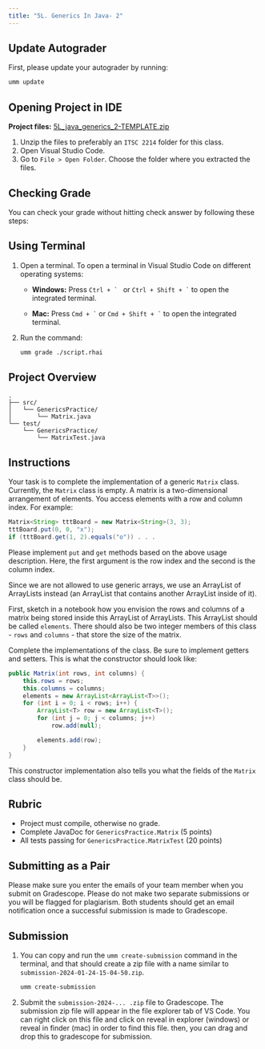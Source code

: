 ```yaml
---
title: "5L. Generics In Java- 2"
---
```


## Update Autograder

First, please update your autograder by running:

```bash
umm update
```

## Opening Project in IDE

**Project files:** [5L_java_generics_2-TEMPLATE.zip](https://www.dropbox.com/scl/fi/l12m1jgsuucjbmrz5hbfc/5L_java_generics_2-TEMPLATE.zip?rlkey=uqg0jr6jeoabzl2hjkl1vzzri&st=95jzs59s&dl=1)

1. Unzip the files to preferably an `ITSC 2214` folder for this class.
2. Open Visual Studio Code.
3. Go to `File > Open Folder`. Choose the folder where you extracted the files.

## Checking Grade

You can check your grade without hitting check answer by following these steps:

## Using Terminal

1. Open a terminal. To open a terminal in Visual Studio Code on different operating systems:
    - **Windows:** Press ``Ctrl + ` `` or `` Ctrl + Shift + ` `` to open the integrated terminal.

    - **Mac:** Press `` Cmd + ` `` or `` Cmd + Shift + ` `` to open the integrated terminal.
2. Run the command:

    ```bash
    umm grade ./script.rhai
    ```

## Project Overview

```
.
├── src/
│   └── GenericsPractice/
│       └── Matrix.java
└── test/
    └── GenericsPractice/
        └── MatrixTest.java
```

## Instructions

Your task is to complete the implementation of a generic `Matrix` class. Currently, the `Matrix` class is empty. A matrix is a two-dimensional arrangement of elements. You access elements with a row and column index. For example:

```java
Matrix<String> tttBoard = new Matrix<String>(3, 3);
tttBoard.put(0, 0, "x");
if (tttBoard.get(1, 2).equals("o")) . . .
```

Please implement `put` and `get` methods based on the above usage description. Here, the first argument is the row index and the second is the column index.

Since we are not allowed to use generic arrays, we use an ArrayList of ArrayLists instead (an ArrayList that contains another ArrayList inside of it).

First, sketch in a notebook how you envision the rows and columns of a matrix being stored inside this ArrayList of ArrayLists. This ArrayList should be called `elements`. There should also be two integer members of this class - `rows` and `columns` - that store the size of the matrix.

Complete the implementations of the class. Be sure to implement getters and setters. This is what the constructor should look like:

```java
public Matrix(int rows, int columns) {
    this.rows = rows;
    this.columns = columns;
    elements = new ArrayList<ArrayList<T>>();
    for (int i = 0; i < rows; i++) {
        ArrayList<T> row = new ArrayList<T>();
        for (int j = 0; j < columns; j++)
            row.add(null);

        elements.add(row);
    }
}
```

This constructor implementation also tells you what the fields of the `Matrix` class should be.

## Rubric

- Project must compile, otherwise no grade.
- Complete JavaDoc for `GenericsPractice.Matrix` (5 points)
- All tests passing for `GenericsPractice.MatrixTest` (20 points)

## Submitting as a Pair

Please make sure you enter the emails of your team member when you submit on Gradescope. Please do not make two separate submissions or you will be flagged for plagiarism. Both students should get an email notification once a successful submission is made to Gradescope.

## Submission

1. You can copy and run the `umm create-submission` command in the terminal, and that should create a zip file with a name similar to `submission-2024-01-24-15-04-50.zip`.

    ```bash
    umm create-submission
    ```

2. Submit the `submission-2024-... .zip` file to Gradescope. The submission zip file will appear in the file explorer tab of VS Code. You can right click on this file and click on reveal in explorer (windows) or reveal in finder (mac) in order to find this file. then, you can drag and drop this to gradescope for submission.
